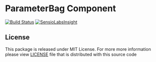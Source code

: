ParameterBag Component
======================
[![Build Status](https://travis-ci.org/miguelsimoes/parameter-bag.svg?branch=master)](https://travis-ci.org/miguelsimoes/parameter-bag)
[![SensioLabsInsight](https://insight.sensiolabs.com/projects/8a679142-7801-40ca-8c94-73554426bce5/mini.png)](https://insight.sensiolabs.com/projects/8a679142-7801-40ca-8c94-73554426bce5)

License
-------
This package is released under MIT License. For more more information please view [LICENSE](/LICENSE) file that is distributed with this source code
